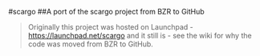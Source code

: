 #scargo 
##A port of the scargo project from BZR to GitHub 
>Originally this project was hosted on Launchpad - https://launchpad.net/scargo and it still is - see the wiki for why the code was moved from BZR to GitHub.

